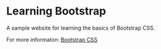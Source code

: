 ﻿Learning Bootstrap 
===

A sample website for learning the basics of Bootstrap CSS.

For more informaton: [Bootstrap CSS](http://getbootstrap.com/css/)